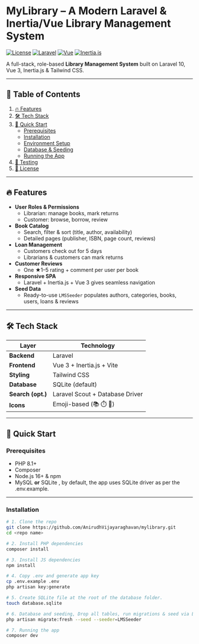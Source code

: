 # MyLibrary – A Modern Laravel & Inertia/Vue Library Management System

[![License](https://img.shields.io/github/license/yourusername/mylibrary)](LICENSE) [![Laravel](https://img.shields.io/badge/Laravel-12.x-red)](https://laravel.com) [![Vue](https://img.shields.io/badge/Vue–3-green)](https://vuejs.org) [![Inertia.js](https://img.shields.io/badge/Inertia.js-0.13-blue)](https://inertiajs.com)

A full-stack, role-based **Library Management System** built on Laravel 10, Vue 3, Inertia.js & Tailwind CSS.

---

## 📖 Table of Contents

1. [🔥 Features](#-features)  
2. [🛠️ Tech Stack](#️-tech-stack)  
3. [🚀 Quick Start](#-quick-start)  
   - [Prerequisites](#prerequisites)  
   - [Installation](#installation)  
   - [Environment Setup](#environment-setup)  
   - [Database & Seeding](#database--seeding)  
   - [Running the App](#running-the-app)  
4. [🧪 Testing](#-testing)  
5. [📄 License](#-license)  

---

## 🔥 Features

- **User Roles & Permissions**  
  - Librarian: manage books, mark returns  
  - Customer: browse, borrow, review  
- **Book Catalog**  
  - Search, filter & sort (title, author, availability)  
  - Detailed pages (publisher, ISBN, page count, reviews)  
- **Loan Management**  
  - Customers check out for 5 days  
  - Librarians & customers can mark returns  
- **Customer Reviews**  
  - One ★1–5 rating + comment per user per book  
- **Responsive SPA**  
  - Laravel + Inertia.js + Vue 3 gives seamless navigation  
- **Seed Data**  
  - Ready-to-use `LMSSeeder` populates authors, categories, books, users, loans & reviews  

---

## 🛠️ Tech Stack

| Layer            | Technology                        |
| ---------------- | --------------------------------- |
| **Backend**      | Laravel                         |
| **Frontend**     | Vue 3 + Inertia.js + Vite         |
| **Styling**      | Tailwind CSS                      |
| **Database**     | SQLite (default)  |
| **Search (opt.)**| Laravel Scout + Database Driver         |
| **Icons**        | Emoji-based (📚 ⏱️ 💬)              |

---

## 🚀 Quick Start

### Prerequisites

- PHP 8.1+  
- Composer  
- Node.js 16+ & npm  
- MySQL **or** SQLite  , by default, the app uses SQLite driver as per the .env.example.

---

### Installation

```bash
# 1. Clone the repo
git clone https://github.com/AnirudhVijayaraghavan/mylibrary.git
cd <repo name>

# 2. Install PHP dependencies
composer install

# 3. Install JS dependencies
npm install

# 4. Copy .env and generate app key
cp .env.example .env
php artisan key:generate

# 5. Create SQLite file at the root of the database folder.
touch database.sqlite

# 6. Database and seeding, Drop all tables, run migrations & seed via LMSSeeder
php artisan migrate:fresh --seed --seeder=LMSSeeder

# 7. Running the app
composer dev
